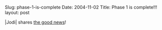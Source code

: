 Slug: phase-1-is-complete
Date: 2004-11-02
Title: Phase 1 is complete!!!
layout: post

|Jodi| shares <a href="http://speakshermind.redmonk.net/archives/2004/11/01/hurdle-number-1-is-behind-us">the good news</a>!
